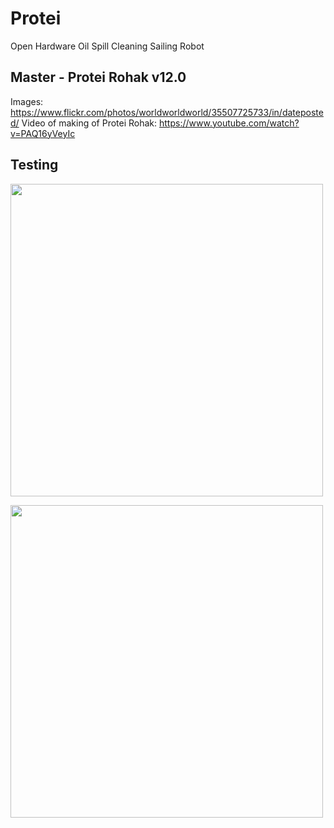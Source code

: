 # Protei
Open Hardware Oil Spill Cleaning Sailing Robot

## Master - Protei Rohak v12.0
Images: https://www.flickr.com/photos/worldworldworld/35507725733/in/dateposted/
Video of making of Protei Rohak: https://www.youtube.com/watch?v=PAQ16yVeyIc

## Testing

[<img src="https://github.com/Scoutbots/Protei/blob/master/G_20170804_1303358.gif" width="500px">](https://www.youtube.com/watch?v=5ecuIcRUJYU)

<img src="http://img.youtube.com/vi/5ecuIcRUJYU/0.jpg" width="500px">
